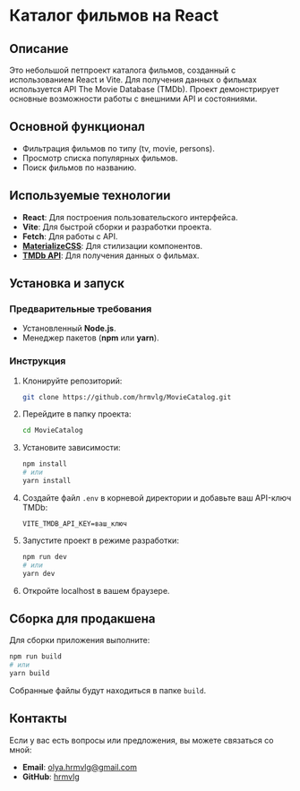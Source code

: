 # Каталог фильмов на React

## Описание

Это небольшой петпроект каталога фильмов, созданный с использованием React и Vite. Для получения данных о фильмах используется API The Movie Database (TMDb). Проект демонстрирует основные возможности работы с внешними API и состояниями.

## Основной функционал

- Фильтрация фильмов по типу (tv, movie, persons).
- Просмотр списка популярных фильмов.
- Поиск фильмов по названию.

## Используемые технологии

- **React**: Для построения пользовательского интерфейса.
- **Vite**: Для быстрой сборки и разработки проекта.
- **Fetch**: Для работы с API.
- [**MaterializeCSS**]((https://materializecss.com/about.html)): Для стилизации компонентов.
- [**TMDb API**](https://developer.themoviedb.org/docs/getting-started): Для получения данных о фильмах.

## Установка и запуск

### Предварительные требования

- Установленный **Node.js**.
- Менеджер пакетов (**npm** или **yarn**).

### Инструкция

1. Клонируйте репозиторий:
   ```bash
   git clone https://github.com/hrmvlg/MovieCatalog.git
   ```
2. Перейдите в папку проекта:
   ```bash
   cd MovieCatalog
   ```
3. Установите зависимости:
   ```bash
   npm install
   # или
   yarn install
   ```

4. Создайте файл `.env` в корневой директории и добавьте ваш API-ключ TMDb:
   ```
   VITE_TMDB_API_KEY=ваш_ключ
   ```

5. Запустите проект в режиме разработки:
   ```bash
   npm run dev
   # или
   yarn dev
   ```

6. Откройте localhost в вашем браузере.

## Сборка для продакшена

Для сборки приложения выполните:
```bash
npm run build
# или
yarn build
```

Собранные файлы будут находиться в папке `build`.

## Контакты

Если у вас есть вопросы или предложения, вы можете связаться со мной:

- **Email**: olya.hrmvlg@gmail.com
- **GitHub**: [hrmvlg](https://github.com/hrmvlg)
